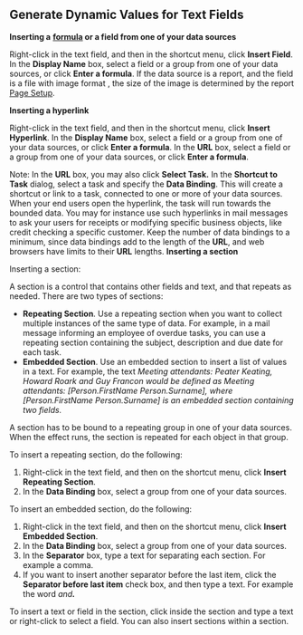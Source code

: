 ## Generate Dynamic Values for Text Fields

**Inserting a** **[formula](../../glossary.md) **or a field from one of your data sources****

Right-click in the text field, and then in the shortcut menu, click **Insert Field**. In the **Display Name** box, select a field or a group from one of your data sources, or click **Enter a formula**. If the data source is a report, and the field is a file with image format , the size of the image is determined by the report [Page Setup](../../../../users/reporting-on-data/report/save-to-file-or-print-a-report.md).

**Inserting a hyperlink**

Right-click in the text field, and then in the shortcut menu, click **Insert Hyperlink**. In the **Display Name** box, select a field or a group from one of your data sources, or click **Enter a formula**. In the **URL** box, select a field or a group from one of your data sources, or click **Enter a formula**.

Note: In the **URL** box, you may also click **Select Task.** In the **Shortcut to Task** dialog, select a task and specify the **Data Binding**. This will create a shortcut or link to a task, connected to one or more of your data sources. When your end users open the hyperlink, the task will run towards the bounded data. You may for instance use such hyperlinks in mail messages to ask your users for receipts or modifying specific business objects, like credit checking a specific customer. Keep the number of data bindings to a minimum, since data bindings add to the length of the **URL**, and web browsers have limits to their **URL** lengths. **Inserting a section** 

Inserting a section:

A section is a control that contains other fields and text, and that repeats as needed. There are two types of sections:

*   **Repeating Section**. Use a repeating section when you want to collect multiple instances of the same type of data. For example, in a mail message informing an employee of overdue tasks, you can use a repeating section containing the subject, description and due date for each task.
*   **Embedded Section**. Use an embedded section to insert a list of values in a text. For example, the text <span style="FONT-STYLE: italic">Meeting attendants: Peater Keating, Howard Roark and Guy Francon would be defined as <span style="FONT-STYLE: italic">Meeting attendants: [Person.FirstName Person.Surname], where <span style="FONT-STYLE: italic">[Person.FirstName Person.Surname] is an embedded section containing two fields.

A section has to be bound to a repeating group in one of your data sources. When the effect runs, the section is repeated for each object in that group.

To insert a repeating section, do the following:

1.  Right-click in the text field, and then on the shortcut menu, click **Insert Repeating Section**.
2.  In the **Data Binding** box, select a group from one of your data sources.

To insert an embedded section, do the following:

1.  Right-click in the text field, and then on the shortcut menu, click **Insert Embedded Section**.
2.  In the **Data Binding** box, select a group from one of your data sources.
3.  In the **Separator** box, type a text for separating each section. For example a comma.
4.  If you want to insert another separator before the last item, click the **Separator before last item** check box, and then type a text. For example the word <span style="FONT-STYLE: italic">and<span style="FONT-WEIGHT: bold; FONT-STYLE: italic">.

To insert a text or field in the section, click inside the section and type a text or right-click to select a field. You can also insert sections within a section.
